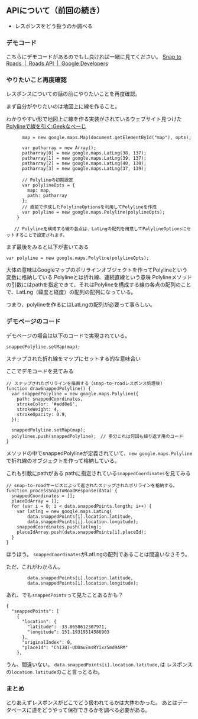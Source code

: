 ## APIについて（前回の続き）
- レスポンスをどう扱うのか調べる

### デモコード
こちらにデモコードがあるのでもし良ければ一緒に見てください。
[Snap to Roads  \|  Roads API  \|  Google Developers](https://developers.google.com/maps/documentation/roads/snap#maps_http_roads_snaptoroads_interpolation-txt)

### やりたいこと再度確認
レスポンスについての話の前にやりたいことを再度確認。

まず自分がやりたいのは地図上に線を作ること。

わかりやすい形で地図上に線を作る実装がされているウェブサイト見つけた[Polylineで線を引く:Geekなぺーじ](https://www.geekpage.jp/web/google-maps-api/v3/polyline.php)
```
      map = new google.maps.Map(document.getElementById("map"), opts);

      var patharray = new Array();
      patharray[0] = new google.maps.LatLng(38, 137);
      patharray[1] = new google.maps.LatLng(39, 137);
      patharray[2] = new google.maps.LatLng(40, 138);
      patharray[3] = new google.maps.LatLng(37, 139);

      // Polylineの初期設定
      var polylineOpts = {
        map: map,
        path: patharray
      };
      // 直前で作成したPolylineOptionsを利用してPolylineを作成
      var polyline = new google.maps.Polyline(polylineOpts);
    }

   // Polylineを構成する線の各点は、LatLngの配列を用意してPalylineOptionsにセットすることで設定されます。
```
まず最後をみると以下が書いてある
```
var polyline = new google.maps.Polyline(polylineOpts);
```
大体の意味はGoogleマップのポリラインオブジェクトを作ってPolylineという変数に格納している
Polylineとは折れ線、連続直線という意味
Polylineメソッドの引数にはpathを指定できて、それはPolylineを構成する線の各点の配列のことで、LatLng（緯度と経度）の配列の配列になっている。

つまり、polylineを作るにはLatLngの配列が必要って事らしい。

### デモページのコード

デモページの場合は以下のコードで実現されている。
```
snappedPolyline.setMap(map);
```

スナップされた折れ線をマップにセットする的な意味合い

ここでデモコードを見てみる
```
// スナップされたポリラインを描画する（snap-to-roadレスポンス処理後)
function drawSnappedPolyline() {
  var snappedPolyline = new google.maps.Polyline({
    path: snappedCoordinates,
    strokeColor: '#add8e6',
    strokeWeight: 4,
    strokeOpacity: 0.9,
  });

  snappedPolyline.setMap(map);
  polylines.push(snappedPolyline);　// 多分これは何回も繰り返す用のコード
}
```
メソッドの中でsnappedPolylineが定義されていて、`new google.maps.Polyline`で折れ線のオブジェクトを作って格納している。

これも引数にpathがある
pathに指定されている`snappedCoordinates`を見てみる
```
// snap-to-roadサービスによって返されたスナップされたポリラインを格納する。
function processSnapToRoadResponse(data) {
  snappedCoordinates = [];
  placeIdArray = [];
  for (var i = 0; i < data.snappedPoints.length; i++) {
    var latlng = new google.maps.LatLng(
        data.snappedPoints[i].location.latitude,
        data.snappedPoints[i].location.longitude);
    snappedCoordinates.push(latlng);
    placeIdArray.push(data.snappedPoints[i].placeId);
  }
}
```
ほうほう。
`snappedCoordinates`がLatLngの配列であることは間違いなさそう。

ただ、これがわからん。
```
        data.snappedPoints[i].location.latitude,
        data.snappedPoints[i].location.longitude);
```
あれ、でも`snappedPoints`って見たことあるかも？

```
{
  "snappedPoints": [
    {
      "location": {
        "latitude": -33.8658612307971,
        "longitude": 151.19319514586903
      },
      "originalIndex": 0,
      "placeId": "ChIJB7-UDDauEmsRYIxz5md9ARM"
    },
```
うん、間違いない。
`data.snappedPoints[i].location.latitude,`は
レスポンスの`location.latitude`のこと言っとるわ。

### まとめ
とりあえずレスポンスがどこでどう扱われてるかは大体わかった。
あとはデータベースに道をどうやって保存できるかを調べる必要がある。